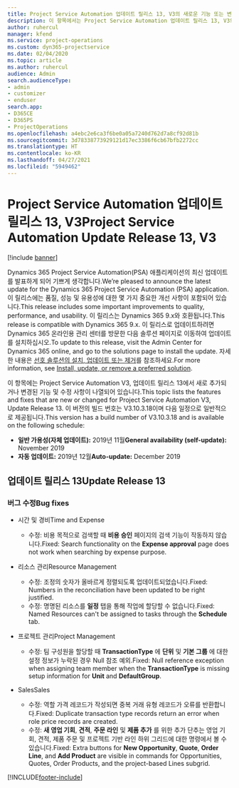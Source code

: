 ```yaml
---
title: Project Service Automation 업데이트 릴리스 13, V3의 새로운 기능 또는 변경된 기능
description: 이 항목에서는 Project Service Automation 업데이트 릴리스 13, V3의 새로운 기능에 대한 정보를 제공합니다.
author: ruhercul
manager: kfend
ms.service: project-operations
ms.custom: dyn365-projectservice
ms.date: 02/04/2020
ms.topic: article
ms.author: ruhercul
audience: Admin
search.audienceType:
- admin
- customizer
- enduser
search.app:
- D365CE
- D365PS
- ProjectOperations
ms.openlocfilehash: a4ebc2e6ca3f6be0a05a7240d762d7a8cf92d81b
ms.sourcegitcommit: 3d78338773929121d17ec3386f6cb67bfb2272cc
ms.translationtype: HT
ms.contentlocale: ko-KR
ms.lasthandoff: 04/27/2021
ms.locfileid: "5949462"
---
```

# <a name="project-service-automation-update-release-13-v3"></a><span data-ttu-id="d8138-103">Project Service Automation 업데이트 릴리스 13, V3</span><span class="sxs-lookup"><span data-stu-id="d8138-103">Project Service Automation Update Release 13, V3</span></span>

[!include [banner](../includes/psa-now-project-operations.md)]

<span data-ttu-id="d8138-104">Dynamics 365 Project Service Automation(PSA) 애플리케이션의 최신 업데이트를 발표하게 되어 기쁘게 생각합니다.</span><span class="sxs-lookup"><span data-stu-id="d8138-104">We’re pleased to announce the latest update for the Dynamics 365 Project Service Automation (PSA) application.</span></span> <span data-ttu-id="d8138-105">이 릴리스에는 품질, 성능 및 유용성에 대한 몇 가지 중요한 개선 사항이 포함되어 있습니다.</span><span class="sxs-lookup"><span data-stu-id="d8138-105">This release includes some important improvements to quality, performance, and usability.</span></span> <span data-ttu-id="d8138-106">이 릴리스는 Dynamics 365 9.x와 호환됩니다.</span><span class="sxs-lookup"><span data-stu-id="d8138-106">This release is compatible with Dynamics 365 9.x.</span></span> <span data-ttu-id="d8138-107">이 릴리스로 업데이트하려면 Dynamics 365 온라인용 관리 센터를 방문한 다음 솔루션 페이지로 이동하여 업데이트를 설치하십시오.</span><span class="sxs-lookup"><span data-stu-id="d8138-107">To update to this release, visit the Admin Center for Dynamics 365 online, and go to the solutions page to install the update.</span></span> <span data-ttu-id="d8138-108">자세한 내용은 [선호 솔루션의 설치, 업데이트 또는 제거](/power-platform/admin/install-remove-preferred-solution)를 참조하세요.</span><span class="sxs-lookup"><span data-stu-id="d8138-108">For more information, see [Install, update, or remove a preferred solution](/power-platform/admin/install-remove-preferred-solution).</span></span>

<span data-ttu-id="d8138-109">이 항목에는 Project Service Automation V3, 업데이트 릴리스 13에서 새로 추가되거나 변경된 기능 및 수정 사항이 나열되어 있습니다.</span><span class="sxs-lookup"><span data-stu-id="d8138-109">This topic lists the features and fixes that are new or changed for Project Service Automation V3, Update Release 13.</span></span> <span data-ttu-id="d8138-110">이 버전의 빌드 번호는 V3.10.3.18이며 다음 일정으로 일반적으로 제공됩니다.</span><span class="sxs-lookup"><span data-stu-id="d8138-110">This version has a build number of V3.10.3.18 and is available on the following schedule:</span></span>

- <span data-ttu-id="d8138-111">**일반 가용성(자체 업데이트):** 2019년 11월</span><span class="sxs-lookup"><span data-stu-id="d8138-111">**General availability (self-update):** November 2019</span></span>
- <span data-ttu-id="d8138-112">**자동 업데이트:** 2019년 12월</span><span class="sxs-lookup"><span data-stu-id="d8138-112">**Auto-update:** December 2019</span></span>


## <a name="update-release-13"></a><span data-ttu-id="d8138-113">업데이트 릴리스 13</span><span class="sxs-lookup"><span data-stu-id="d8138-113">Update Release 13</span></span> 

### <a name="bug-fixes"></a><span data-ttu-id="d8138-114">버그 수정</span><span class="sxs-lookup"><span data-stu-id="d8138-114">Bug fixes</span></span>

- <span data-ttu-id="d8138-115">시간 및 경비</span><span class="sxs-lookup"><span data-stu-id="d8138-115">Time and Expense</span></span>

     - <span data-ttu-id="d8138-116">수정: 비용 목적으로 검색할 때 **비용 승인** 페이지의 검색 기능이 작동하지 않습니다.</span><span class="sxs-lookup"><span data-stu-id="d8138-116">Fixed: Search functionality on the **Expense approval** page does not work when searching by expense purpose.</span></span>

- <span data-ttu-id="d8138-117">리소스 관리</span><span class="sxs-lookup"><span data-stu-id="d8138-117">Resource Management</span></span>

     - <span data-ttu-id="d8138-118">수정: 조정의 숫자가 올바르게 정렬되도록 업데이트되었습니다.</span><span class="sxs-lookup"><span data-stu-id="d8138-118">Fixed: Numbers in the reconciliation have been updated to be right justified.</span></span>
     - <span data-ttu-id="d8138-119">수정: 명명된 리소스를 **일정** 탭을 통해 작업에 할당할 수 없습니다.</span><span class="sxs-lookup"><span data-stu-id="d8138-119">Fixed: Named Resources can't be assigned to tasks through the **Schedule** tab.</span></span>

- <span data-ttu-id="d8138-120">프로젝트 관리</span><span class="sxs-lookup"><span data-stu-id="d8138-120">Project Management</span></span>

     - <span data-ttu-id="d8138-121">수정: 팀 구성원을 할당할 때 **TransactionType** 에 **단위** 및 **기본 그룹** 에 대한 설정 정보가 누락된 경우 Null 참조 예외.</span><span class="sxs-lookup"><span data-stu-id="d8138-121">Fixed: Null reference exception when assigning team member when the **TransactionType** is missing setup information for **Unit** and **DefaultGroup**.</span></span>

- <span data-ttu-id="d8138-122">Sales</span><span class="sxs-lookup"><span data-stu-id="d8138-122">Sales</span></span>

     - <span data-ttu-id="d8138-123">수정: 역할 가격 레코드가 작성되면 중복 거래 유형 레코드가 오류를 반환합니다.</span><span class="sxs-lookup"><span data-stu-id="d8138-123">Fixed: Duplicate transaction type records return an error when role price records are created.</span></span>
     - <span data-ttu-id="d8138-124">수정: **새 영업 기회**, **견적**, **주문 라인** 및 **제품 추가** 를 위한 추가 단추는 영업 기회, 견적, 제품 주문 및 프로젝트 기반 라인 하위 그리드에 대한 명령에서 볼 수 있습니다.</span><span class="sxs-lookup"><span data-stu-id="d8138-124">Fixed: Extra buttons for **New Opportunity**, **Quote**, **Order Line**, and **Add Product** are visible in commands for Opportunities, Quotes, Order Products, and the project-based Lines subgrid.</span></span>




[!INCLUDE[footer-include](../includes/footer-banner.md)]
